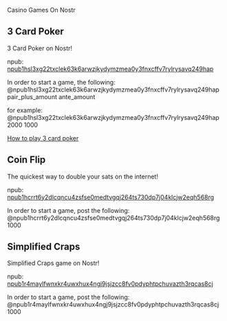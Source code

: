 Casino Games On Nostr

## 3 Card Poker
3 Card Poker on Nostr!

npub: [npub1hsl3xg22txclek63k6arwzjkydymzmea0y3fnxcffv7rylrysavq249hap](nostr:npub1hsl3xg22txclek63k6arwzjkydymzmea0y3fnxcffv7rylrysavq249hap)

In order to start a game, the following:
@npub1hsl3xg22txclek63k6arwzjkydymzmea0y3fnxcffv7rylrysavq249hap pair_plus_amount ante_amount

for example: @npub1hsl3xg22txclek63k6arwzjkydymzmea0y3fnxcffv7rylrysavq249hap 2000 1000

[How to play 3 card poker](https://youtu.be/tcHOkqCgJnY)

## Coin Flip 
The quickest way to double your sats on the internet!

npub: [npub1hcrrt6y2dlcqncu4zsfse0medtvgqj264ts730dp7j04klcjw2eqh568rg](nostr:npub1hcrrt6y2dlcqncu4zsfse0medtvgqj264ts730dp7j04klcjw2eqh568rg)


In order to start a game, post the following:
@npub1hcrrt6y2dlcqncu4zsfse0medtvgqj264ts730dp7j04klcjw2eqh568rg 1000

## Simplified Craps
Simplified Craps game on Nostr!

npub: [npub1r4maylfwnxkr4uwxhux4ngj9jsjzcc8fv0pdyphtpchuvazth3rqcas8cj](nostr:npub1r4maylfwnxkr4uwxhux4ngj9jsjzcc8fv0pdyphtpchuvazth3rqcas8cj)

In order to start a game, post the following:
@npub1r4maylfwnxkr4uwxhux4ngj9jsjzcc8fv0pdyphtpchuvazth3rqcas8cj 1000


